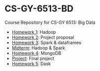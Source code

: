 # CS-GY-6513-BD
Course Repository for CS-GY 6513: Big Data

- [Homework 1](./hw1/): Hadoop
- [Homework 2](./hw2/): Project proposal
- [Homework 3](./hw3/): Spark & dataframes
- [Midterm](./midterm/): Hadoop & Spark
- [Homework 4](./hw4/): MongoDB
- [Project](https://github.com/vchrombie/nyc-taxi-fare-prediction): Final project
- [Homework 5](./hw5/): Dask
